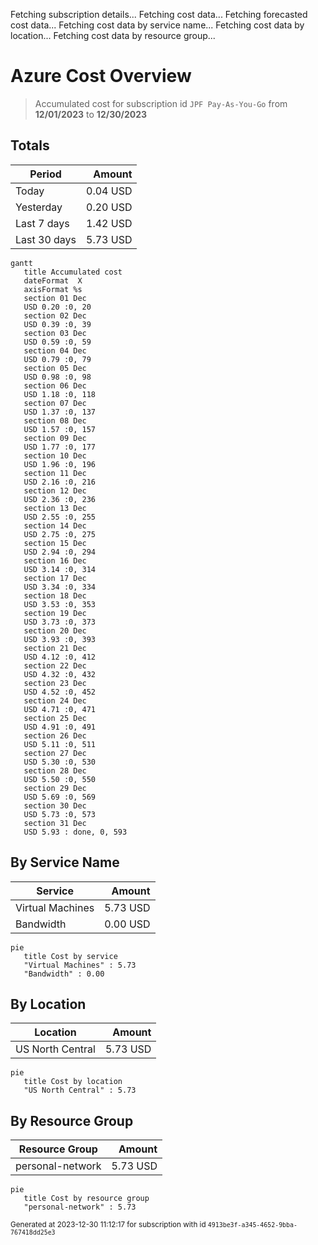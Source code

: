 Fetching subscription details...
Fetching cost data...
Fetching forecasted cost data...
Fetching cost data by service name...
Fetching cost data by location...
Fetching cost data by resource group...
# Azure Cost Overview

> Accumulated cost for subscription id `JPF Pay-As-You-Go` from **12/01/2023** to **12/30/2023**

## Totals

|Period|Amount|
|---|---:|
|Today|0.04 USD|
|Yesterday|0.20 USD|
|Last 7 days|1.42 USD|
|Last 30 days|5.73 USD|

```mermaid
gantt
   title Accumulated cost
   dateFormat  X
   axisFormat %s
   section 01 Dec
   USD 0.20 :0, 20
   section 02 Dec
   USD 0.39 :0, 39
   section 03 Dec
   USD 0.59 :0, 59
   section 04 Dec
   USD 0.79 :0, 79
   section 05 Dec
   USD 0.98 :0, 98
   section 06 Dec
   USD 1.18 :0, 118
   section 07 Dec
   USD 1.37 :0, 137
   section 08 Dec
   USD 1.57 :0, 157
   section 09 Dec
   USD 1.77 :0, 177
   section 10 Dec
   USD 1.96 :0, 196
   section 11 Dec
   USD 2.16 :0, 216
   section 12 Dec
   USD 2.36 :0, 236
   section 13 Dec
   USD 2.55 :0, 255
   section 14 Dec
   USD 2.75 :0, 275
   section 15 Dec
   USD 2.94 :0, 294
   section 16 Dec
   USD 3.14 :0, 314
   section 17 Dec
   USD 3.34 :0, 334
   section 18 Dec
   USD 3.53 :0, 353
   section 19 Dec
   USD 3.73 :0, 373
   section 20 Dec
   USD 3.93 :0, 393
   section 21 Dec
   USD 4.12 :0, 412
   section 22 Dec
   USD 4.32 :0, 432
   section 23 Dec
   USD 4.52 :0, 452
   section 24 Dec
   USD 4.71 :0, 471
   section 25 Dec
   USD 4.91 :0, 491
   section 26 Dec
   USD 5.11 :0, 511
   section 27 Dec
   USD 5.30 :0, 530
   section 28 Dec
   USD 5.50 :0, 550
   section 29 Dec
   USD 5.69 :0, 569
   section 30 Dec
   USD 5.73 :0, 573
   section 31 Dec
   USD 5.93 : done, 0, 593
```

## By Service Name

|Service|Amount|
|---|---:|
|Virtual Machines|5.73 USD|
|Bandwidth|0.00 USD|

```mermaid
pie
   title Cost by service
   "Virtual Machines" : 5.73
   "Bandwidth" : 0.00
```

## By Location

|Location|Amount|
|---|---:|
|US North Central|5.73 USD|

```mermaid
pie
   title Cost by location
   "US North Central" : 5.73
```

## By Resource Group

|Resource Group|Amount|
|---|---:|
|personal-network|5.73 USD|

```mermaid
pie
   title Cost by resource group
   "personal-network" : 5.73
```

<sup>Generated at 2023-12-30 11:12:17 for subscription with id `4913be3f-a345-4652-9bba-767418dd25e3`</sup>
